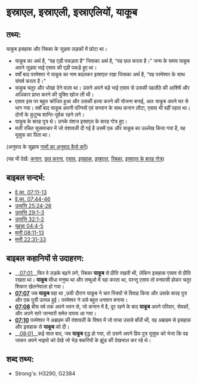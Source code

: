 # इस्राएल, इस्राएली, इस्राएलियों, याकूब #

## तथ्य: ##

याकूब इसहाक और रिबका के जुड़वा लड़कों में छोटा था।

* याकूब का अर्थ है, “वह एड़ी पकड़ता है” जिसका अर्थ है, “वह छल करता है।” जन्म के समय याकूब अपने जुड़वा भाई एसाव की एड़ी पकड़े हुए था।
* वर्षों बाद परमेश्वर ने याकूब का नाम बदलकर इस्राएल रखा जिसका अर्थ है, “वह परमेश्वर के साथ संघर्ष करता है।”
* याकूब चतुर और धोखा देने वाला था। उसने अपने बड़े भाई एसाव से उसकी पहलौठे की आशिषें और अधिकार प्राप्त करने की युक्ति खोज ली थी।
* एसाव इस पर बहुत क्रोधित हुआ और उसकी हत्या करने की योजना बनाई, अतः याकूब अपने घर से भाग गया। वर्षों बाद याकूब अपनी पत्नियों एवं सन्तान के साथ कनान लौटा, एसाव भी वहीं रहता था। दोनों के कुटुम्ब शान्ति-पूर्वक रहने लगे।
* याकूब के बारह पुत्र थे। उनके वंशज इस्राएल के बारह गोत्र हुए।
* मत्ती रचित सुसमाचार में जो वंशावली दी गई है उसमें एक और याकूब का उल्लेख किया गया है, वह यूसुफ का पिता था।

(अनुवाद के सुझाव [नामों का अनुवाद कैसे करें](rc://en/ta/man/translate/translate-names))

(यह भी देखें: [कनान](../names/canaan.md), [छल करना](../other/deceive.md), [एसाव](../names/esau.md), [इसहाक](../names/isaac.md), [इस्राएल](../kt/israel.md), [रिबका](../names/rebekah.md), [इस्राएल के बारह गोत्र](../other/12tribesofisrael.md))

## बाइबल सन्दर्भ: ##

* [प्रे.का. 07:11-13](rc://en/tn/help/act/07/11)
* [प्रे.का. 07:44-46](rc://en/tn/help/act/07/44)
* [उत्पत्ति 25:24-26](rc://en/tn/help/gen/25/24)
* [उत्पत्ति 29:1-3](rc://en/tn/help/gen/29/01)
* [उत्पत्ति 32:1-2](rc://en/tn/help/gen/32/01)
* [यूहन्ना 04:4-5](rc://en/tn/help/jhn/04/04)
* [मत्ती 08:11-13](rc://en/tn/help/mat/08/11)
* [मत्ती 22:31-33](rc://en/tn/help/mat/22/31)

## बाइबल कहानियों से उदाहरण: ##

* __[07:01](rc://en/tn/help/obs/07/01)__फिर वे लड़के बढ़ने लगे, रिबका __याकूब__ से प्रीति रखती थी, लेकिन इसहाक एसाव से प्रीति रखता था। __याकूब__ सीधा मनुष्य था और तम्बुओ में रहा करता था, परन्तु एसाव तो वनवासी होकर चतुर शिकार खेलनेवाला हो गया।
* __[07:07](rc://en/tn/help/obs/07/07)__ जब __याकूब__ वहा था ,उसी दौरान याकूब ने चार स्त्रियों से विवाह किया और उसके बारह पुत्र और एक पुत्री उत्पन्न हुई। परमेश्वर ने उसे बहुत धनवान बनाया।
* __[07:08](rc://en/tn/help/obs/07/08)__ बीस वर्ष तक अपने भवन से, जो कनान में है, दूर रहने के बाद __याकूब__ अपने परिवार, सेवकों, और अपने सारे जानवरों समेत वापस आ गया।
* __[07:10](rc://en/tn/help/obs/07/10)__ परमेश्वर ने अब्राहम की वंशावली के विषय में जो वाचा उससे बाँधी थी, वह अब्राहम से इसहाक और इसहाक से __याकूब__ को दी।
* __[08:01](rc://en/tn/help/obs/08/01)__कई साल बाद, जब __याकूब__ वृद्ध हो गया, तो उसने अपने प्रिय पुत्र यूसुफ को भेजा कि वह जाकर अपने भाइयो को देखे जो भेड़ बकरियों के झुंड की देखभाल कर रहे थे।

## शब्द तथ्य: ##

* Strong's: H3290, G2384
